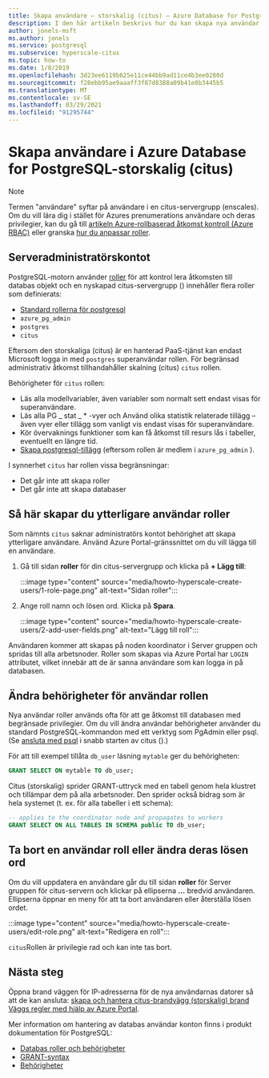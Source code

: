 ```yaml
---
title: Skapa användare – storskalig (citus) – Azure Database for PostgreSQL
description: I den här artikeln beskrivs hur du kan skapa nya användar konton för att interagera med en Azure Database for PostgreSQL-storskalig (citus).
author: jonels-msft
ms.author: jonels
ms.service: postgresql
ms.subservice: hyperscale-citus
ms.topic: how-to
ms.date: 1/8/2019
ms.openlocfilehash: 3d23ee6119b625e11ce44bb9ad11ce4b3ee0280d
ms.sourcegitcommit: f28ebb95ae9aaaff3f87d8388a09b41e0b3445b5
ms.translationtype: MT
ms.contentlocale: sv-SE
ms.lasthandoff: 03/29/2021
ms.locfileid: "91295744"
---
```

# <a name="create-users-in-azure-database-for-postgresql---hyperscale-citus"></a>Skapa användare i Azure Database for PostgreSQL-storskalig (citus)

> [!NOTE]
> Termen "användare" syftar på användare i en citus-servergrupp (enscales). Om du vill lära dig i stället för Azures prenumerations användare och deras privilegier, kan du gå till [artikeln Azure-rollbaserad åtkomst kontroll (Azure RBAC)](../role-based-access-control/built-in-roles.md) eller granska [hur du anpassar roller](../role-based-access-control/custom-roles.md).

## <a name="the-server-admin-account"></a>Serveradministratörskontot

PostgreSQL-motorn använder [roller](https://www.postgresql.org/docs/current/sql-createrole.html) för att kontrol lera åtkomsten till databas objekt och en nyskapad citus-servergrupp () innehåller flera roller som definierats:

* [Standard rollerna för postgresql](https://www.postgresql.org/docs/current/default-roles.html)
* `azure_pg_admin`
* `postgres`
* `citus`

Eftersom den storskaliga (citus) är en hanterad PaaS-tjänst kan endast Microsoft logga in med `postgres` superanvändar rollen. För begränsad administrativ åtkomst tillhandahåller skalning (citus) `citus` rollen.

Behörigheter för `citus` rollen:

* Läs alla modellvariabler, även variabler som normalt sett endast visas för superanvändare.
* Läs alla PG \_ stat \_ \* -vyer och Använd olika statistik relaterade tillägg – även vyer eller tillägg som vanligt vis endast visas för superanvändare.
* Kör övervaknings funktioner som kan få åtkomst till resurs lås i tabeller, eventuellt en längre tid.
* [Skapa postgresql-tillägg](concepts-hyperscale-extensions.md) (eftersom rollen är medlem i `azure_pg_admin` ).

I synnerhet `citus` har rollen vissa begränsningar:

* Det går inte att skapa roller
* Det går inte att skapa databaser

## <a name="how-to-create-additional-user-roles"></a>Så här skapar du ytterligare användar roller

Som nämnts `citus` saknar administratörs kontot behörighet att skapa ytterligare användare. Använd Azure Portal-gränssnittet om du vill lägga till en användare.

1. Gå till sidan **roller** för din citus-servergrupp och klicka på **+ Lägg till**:

   :::image type="content" source="media/howto-hyperscale-create-users/1-role-page.png" alt-text="Sidan roller":::

2. Ange roll namn och lösen ord. Klicka på **Spara**.

   :::image type="content" source="media/howto-hyperscale-create-users/2-add-user-fields.png" alt-text="Lägg till roll":::

Användaren kommer att skapas på noden koordinator i Server gruppen och spridas till alla arbetsnoder. Roller som skapas via Azure Portal har `LOGIN` attributet, vilket innebär att de är sanna användare som kan logga in på databasen.

## <a name="how-to-modify-privileges-for-user-role"></a>Ändra behörigheter för användar rollen

Nya användar roller används ofta för att ge åtkomst till databasen med begränsade privilegier. Om du vill ändra användar behörigheter använder du standard PostgreSQL-kommandon med ett verktyg som PgAdmin eller psql. (Se [ansluta med psql](quickstart-create-hyperscale-portal.md#connect-to-the-database-using-psql) i snabb starten av citus ().)

För att till exempel tillåta `db_user` läsning `mytable` ger du behörigheten:

```sql
GRANT SELECT ON mytable TO db_user;
```

Citus (storskalig) sprider GRANT-uttryck med en tabell genom hela klustret och tillämpar dem på alla arbetsnoder. Den sprider också bidrag som är hela systemet (t. ex. för alla tabeller i ett schema):

```sql
-- applies to the coordinator node and propagates to workers
GRANT SELECT ON ALL TABLES IN SCHEMA public TO db_user;
```

## <a name="how-to-delete-a-user-role-or-change-their-password"></a>Ta bort en användar roll eller ändra deras lösen ord

Om du vill uppdatera en användare går du till sidan **roller** för Server gruppen för citus-servern och klickar på ellipserna **...** bredvid användaren. Ellipserna öppnar en meny för att ta bort användaren eller återställa lösen ordet.

   :::image type="content" source="media/howto-hyperscale-create-users/edit-role.png" alt-text="Redigera en roll":::

`citus`Rollen är privilegie rad och kan inte tas bort.

## <a name="next-steps"></a>Nästa steg

Öppna brand väggen för IP-adresserna för de nya användarnas datorer så att de kan ansluta: [skapa och hantera citus-brandvägg (storskalig) brand Väggs regler med hjälp av Azure Portal](howto-hyperscale-manage-firewall-using-portal.md).

Mer information om hantering av databas användar konton finns i produkt dokumentation för PostgreSQL:

* [Databas roller och behörigheter](https://www.postgresql.org/docs/current/static/user-manag.html)
* [GRANT-syntax](https://www.postgresql.org/docs/current/static/sql-grant.html)
* [Behörigheter](https://www.postgresql.org/docs/current/static/ddl-priv.html)
